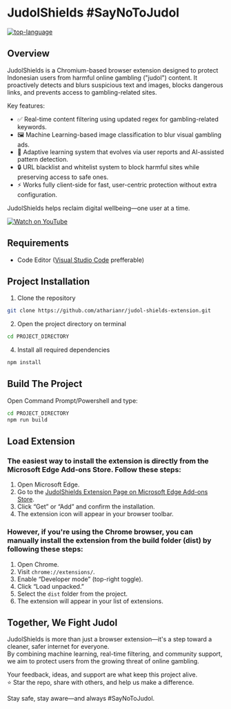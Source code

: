 # JudolShields #SayNoToJudol
[![top-language][img-shield-languange]][JavaScript]

## Overview
JudolShields is a Chromium-based browser extension designed to protect Indonesian users from harmful online gambling ("judol") content. It proactively detects and blurs suspicious text and images, blocks dangerous links, and prevents access to gambling-related sites.

Key features:

- ✅ Real-time content filtering using updated regex for gambling-related keywords.
- 🖼️ Machine Learning-based image classification to blur visual gambling ads.
- 🧠 Adaptive learning system that evolves via user reports and AI-assisted pattern detection.
- 🔒 URL blacklist and whitelist system to block harmful sites while preserving access to safe ones.
- ⚡ Works fully client-side for fast, user-centric protection without extra configuration.

JudolShields helps reclaim digital wellbeing—one user at a time.

[![Watch on YouTube](https://img.youtube.com/vi/XQWBu7YPZxs/0.jpg)](https://www.youtube.com/watch?v=XQWBu7YPZxs)

## Requirements
- Code Editor ([Visual Studio Code] prefferable)

## Project Installation
1. Clone the repository
```bash
git clone https://github.com/atharianr/judol-shields-extension.git
```
2. Open the project directory on terminal
```bash
cd PROJECT_DIRECTORY
```
4. Install all required dependencies
```bash
npm install
```

## Build The Project
Open Command Prompt/Powershell and type:
```bash
cd PROJECT_DIRECTORY
npm run build
```

## Load Extension
### The easiest way to install the extension is directly from the Microsoft Edge Add-ons Store. Follow these steps:
1. Open Microsoft Edge.  
2. Go to the [JudolShields Extension Page on Microsoft Edge Add-ons Store](https://microsoftedge.microsoft.com/addons/detail/dkhjiaepdbhlbeifodgjgiacpbifbalb).  
3. Click “Get” or “Add” and confirm the installation.  
4. The extension icon will appear in your browser toolbar.


### However, if you're using the Chrome browser, you can manually install the extension from the build folder (dist) by following these steps:
1. Open Chrome.
2. Visit ```chrome://extensions/```.
3. Enable “Developer mode” (top-right toggle).
4. Click “Load unpacked.”
5. Select the ```dist``` folder from the project.
6. The extension will appear in your list of extensions.

## Together, We Fight Judol
JudolShields is more than just a browser extension—it's a step toward a cleaner, safer internet for everyone.  
By combining machine learning, real-time filtering, and community support, we aim to protect users from the growing threat of online gambling.

Your feedback, ideas, and support are what keep this project alive.  
⭐ Star the repo, share with others, and help us make a difference.

Stay safe, stay aware—and always #SayNoToJudol.


[JavaScript]: https://www.javascript.com/
[Visual Studio Code]: https://code.visualstudio.com/

[img-shield-languange]: https://img.shields.io/github/languages/top/atharianr/judol-shields-extension
